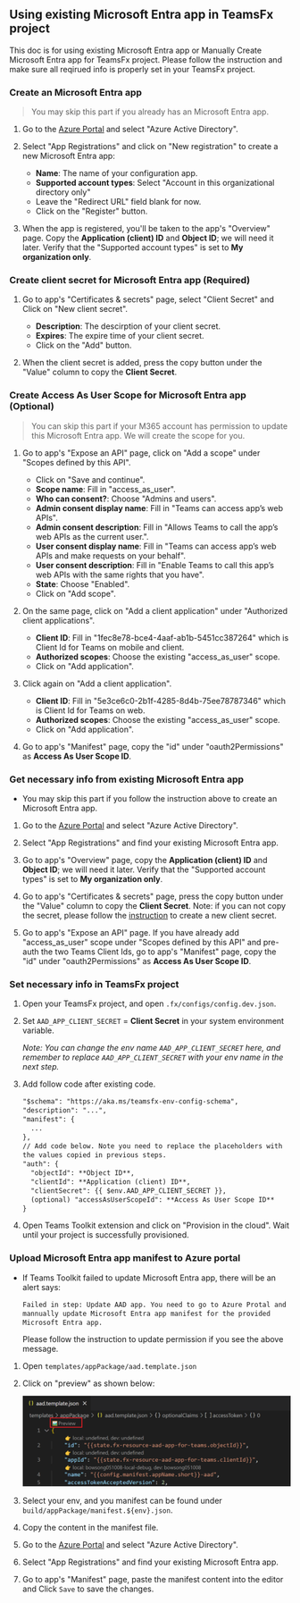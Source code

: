 ## Using existing Microsoft Entra app in TeamsFx project

This doc is for using existing Microsoft Entra app or Manually Create Microsoft Entra app for TeamsFx project. Please follow the instruction and make sure all reqirued info is properly set in your TeamsFx project.


### Create an Microsoft Entra app

> You may skip this part if you already has an Microsoft Entra app.

1. Go to the [Azure Portal](https://portal.azure.com) and select "Azure Active Directory".

1. Select "App Registrations" and click on "New registration" to create a new Microsoft Entra app:
   * **Name**: The name of your configuration app.
   * **Supported account types**: Select "Account in this organizational directory only"
   * Leave the "Redirect URL" field blank for now.
   * Click on the "Register" button.

1. When the app is registered, you'll be taken to the app's "Overview" page. Copy the **Application (client) ID** and **Object ID**; we will need it later. Verify that the "Supported account types" is set to **My organization only**.

### Create client secret for Microsoft Entra app (Required)

1. Go to app's "Certificates & secrets" page, select "Client Secret" and Click on "New client secret".
   * **Description**: The descirption of your client secret.
   * **Expires**: The expire time of your client secret.
   * Click on the "Add" button.

1. When the client secret is added, press the copy button under the "Value" column to copy the **Client Secret**.


### Create Access As User Scope for Microsoft Entra app (Optional)

> You can skip this part if your M365 account has permission to update this Microsoft Entra app. We will create the scope for you.

1. Go to app's "Expose an API" page, click on "Add a scope" under "Scopes defined by this API".
   * Click on "Save and continue".
   * **Scope name**: Fill in "access_as_user".
   * **Who can consent?**: Choose "Admins and users".
   * **Admin consent display name**: Fill in "Teams can access app’s web APIs".
   * **Admin consent description**: Fill in "Allows Teams to call the app’s web APIs as the current user.".
   * **User consent display name**: Fill in "Teams can access app’s web APIs and make requests on your behalf".
   * **User consent description**: Fill in "Enable Teams to call this app’s web APIs with the same rights that you have".
   * **State**: Choose "Enabled".
   * Click on "Add scope".

1. On the same page, click on "Add a client application" under "Authorized client applications".
   * **Client ID**: Fill in "1fec8e78-bce4-4aaf-ab1b-5451cc387264" which is Client Id for Teams on mobile and client.
   * **Authorized scopes**: Choose the existing "access_as_user" scope.
   * Click on "Add application".

1. Click again on "Add a client application".
   * **Client ID**: Fill in "5e3ce6c0-2b1f-4285-8d4b-75ee78787346" which is Client Id for Teams on web.
   * **Authorized scopes**: Choose the existing "access_as_user" scope.
   * Click on "Add application".

2. Go to app's "Manifest" page, copy the "id" under "oauth2Permissions" as **Access As User Scope ID**.


### Get necessary info from existing Microsoft Entra app

* You may skip this part if you follow the instruction above to create an Microsoft Entra app.

1. Go to the [Azure Portal](https://portal.azure.com) and select "Azure Active Directory".

1.  Select "App Registrations" and find your existing Microsoft Entra app.

1. Go to app's "Overview" page, copy the **Application (client) ID** and **Object ID**; we will need it later. Verify that the "Supported account types" is set to **My organization only**.

1. Go to app's "Certificates & secrets" page, press the copy button under the "Value" column to copy the **Client Secret**. Note: if you can not copy the secret, please follow the [instruction](#create-client-secret-for-azure-ad-app) to create a new client secret.

1. Go to app's "Expose an API" page. If you have already add "access_as_user" scope under "Scopes defined by this API" and pre-auth the two Teams Client Ids, go to app's "Manifest" page, copy the "id" under "oauth2Permissions" as **Access As User Scope ID**.


### Set necessary info in TeamsFx project

1. Open your TeamsFx project, and open `.fx/configs/config.dev.json`.

1. Set `AAD_APP_CLIENT_SECRET` = **Client Secret** in your system environment variable.
   
    *Note: You can change the env name `AAD_APP_CLIENT_SECRET` here, and remember to replace  `AAD_APP_CLIENT_SECRET` with your env name in the next step.*

1. Add follow code after existing code.

     ```
     "$schema": "https://aka.ms/teamsfx-env-config-schema",
     "description": "...",
     "manifest": {
       ...
     },
     // Add code below. Note you need to replace the placeholders with the values copied in previous steps.
     "auth": {
       "objectId": **Object ID**,
       "clientId": **Application (client) ID**,
       "clientSecret": {{ $env.AAD_APP_CLIENT_SECRET }},
       (optional) "accessAsUserScopeId": **Access As User Scope ID**
     }
     ```

1. Open Teams Toolkit extension and click on "Provision in the cloud". Wait until your project is successfully provisioned.

### Upload Microsoft Entra app manifest to Azure portal

* If Teams Toolkit failed to update Microsoft Entra app, there will be an alert says:

  ```
  Failed in step: Update AAD app. You need to go to Azure Protal and mannually update Microsoft Entra app manifest for the provided Microsoft Entra app.
  ```

   Please follow the instruction to update permission if you see the above message.

1. Open `templates/appPackage/aad.template.json`

1. Click on "preview" as shown below:

   ![image](../images/fx-core/aad/preview-aad-manifest.png)

1. Select your env, and you manifest can be found under `build/appPackage/manifest.${env}.json`.

1. Copy the content in the manifest file.

1. Go to the [Azure Portal](https://portal.azure.com) and select "Azure Active Directory".

1.  Select "App Registrations" and find your existing Microsoft Entra app.

1. Go to app's "Manifest" page, paste the manifest content into the editor and Click `Save` to save the changes.